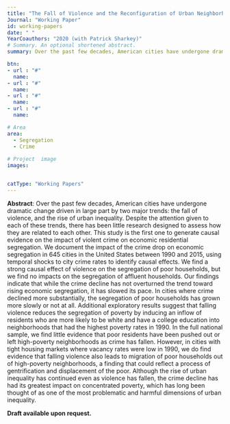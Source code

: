 ```yaml
---
title: "The Fall of Violence and the Reconfiguration of Urban Neighborhoods"
Journal: "Working Paper"
id: working-papers
date: " "
YearCoauthors: "2020 (with Patrick Sharkey)"
# Summary. An optional shortened abstract.
summary: Over the past few decades, American cities have undergone dramatic change driven in large part by the fall of violence and the rise of urban inequality. Despite the attention given to each of these trends, there has been little research designed to assess how they are related to each other. This study is the first one to generate causal evidence on the impact of violent crime on economic residential segregation. We document the impact of the crime drop on economic segregation in 645 cities in the United States between 1990 and 2015, using temporal shocks to city crime rates to identify causal effects. We find a strong causal effect of violence on the segregation of poor households, but we find no impacts on the segregation of affluent households. Our findings indicate that while the crime decline has not overturned the trend toward rising economic segregation, it has slowed its pace. In cities where crime declined more substantially, the segregation of poor households has grown more slowly or not at all. Additional exploratory results suggest that falling violence reduces the segregation of poverty by inducing an inflow of residents who are more likely to be white and have a college education into neighborhoods that had the highest poverty rates in 1990. In the full national sample, we find little evidence that poor residents have been pushed out or left high-poverty neighborhoods as crime has fallen. However, in cities with tight housing markets where vacancy rates were low in 1990, we do find evidence that falling violence also leads to migration of poor households out of high-poverty neighborhoods, a finding that could reflect a process of gentrification and displacement of the poor. Although the rise of urban inequality has continued even as violence has fallen, the crime decline has had its greatest impact on concentrated poverty, which has long been thought of as one of the most problematic and harmful dimensions of urban inequality. 

btn:
- url : "#"
  name:
- url : "#"
  name:
- url : "#"
  name: 
- url : "#"
  name: 

# Area
area: 
  - Segregation
  - Crime
    
# Project  image 
images:


catType: "Working Papers"
---
```




**Abstract**: Over the past few decades, American cities have undergone dramatic change driven in large part by two major trends: the fall of violence, and the rise of urban inequality. Despite the attention given to each of these trends, there has been little research designed to assess how they are related to each other. This study is the first one to generate causal evidence on the impact of violent crime on economic residential segregation. We document the impact of the crime drop on economic segregation in 645 cities in the United States between 1990 and 2015, using temporal shocks to city crime rates to identify causal effects. We find a strong causal effect of violence on the segregation of poor households, but we find no impacts on the segregation of affluent households. Our findings indicate that while the crime decline has not overturned the trend toward rising economic segregation, it has slowed its pace. In cities where crime declined more substantially, the segregation of poor households has grown more slowly or not at all. Additional exploratory results suggest that falling violence reduces the segregation of poverty by inducing an inflow of residents who are more likely to be white and have a college education into neighborhoods that had the highest poverty rates in 1990. In the full national sample, we find little evidence that poor residents have been pushed out or left high-poverty neighborhoods as crime has fallen. However, in cities with tight housing markets where vacancy rates were low in 1990, we do find evidence that falling violence also leads to migration of poor households out of high-poverty neighborhoods, a finding that could reflect a process of gentrification and displacement of the poor. Although the rise of urban inequality has continued even as violence has fallen, the crime decline has had its greatest impact on concentrated poverty, which has long been thought of as one of the most problematic and harmful dimensions of urban inequality. 

**Draft available upon request.**
